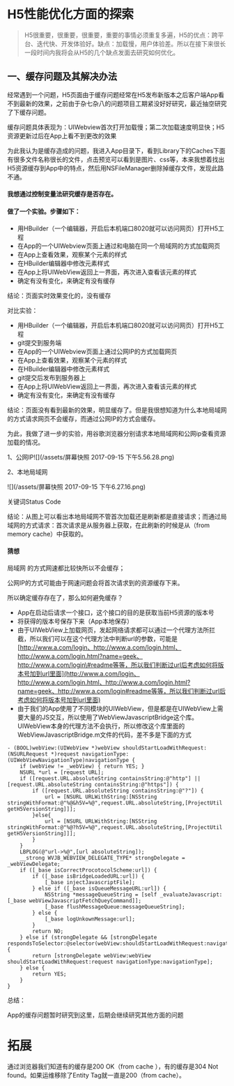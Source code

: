 # H5性能优化方面的探索

> H5很重要，很重要，很重要，重要的事情必须重复多遍，H5的优点：跨平台、迭代快、开发体验好。缺点：加载慢，用户体验差。所以在接下来很长一段时间内我将会从H5的几个缺点发面去研究如何优化。

## 

## 一、缓存问题及其解决办法

经常遇到一个问题，H5页面由于缓存问题经常在H5发布新版本之后客户端App看不到最新的效果，之前由于杂七杂八的问题项目工期紧没好好研究，最近抽空研究了下缓存问题。

缓存问题具体表现为：UIWebview首次打开加载慢；第二次加载速度明显快；H5资源更新过后在App上看不到更改的效果

为此我认为是缓存造成的问题，我进入App目录下，看到Library下的Caches下面有很多文件名称很长的文件，点击预览可以看到是图片、css等，本来我想着找出H5资源缓存到App中的特点，然后用NSFileManager删除掉缓存文件，发现此路不通。

#### 我想通过控制变量法研究缓存是否存在。

#### 做了一个实验。步骤如下：

* 用HBuilder（一个编辑器，开启后本机端口8020就可以访问网页）打开H5工程
* 在App的一个UIWebview页面上通过和电脑在同一个局域网的方式加载网页
* 在App上查看效果，观察某个元素的样式
* 在HBuilder编辑器中修改元素样式
* 在App上将UIWebView返回上一界面，再次进入查看该元素的样式
* 确定有没有变化，来确定有没有缓存

结论：页面实时效果变化的，没有缓存

对比实验：

* 用HBuilder（一个编辑器，开启后本机端口8020就可以访问网页）打开H5工程
* git提交到服务端
* 在App的一个UIWebview页面上通过公网IP的方式加载网页
* 在App上查看效果，观察某个元素的样式
* 在HBuilder编辑器中修改元素样式
* git提交后发布到服务器上
* 在App上将UIWebView返回上一界面，再次进入查看该元素的样式
* 确定有没有变化，来确定有没有缓存

结论：页面没有看到最新的效果，明显缓存了。但是我很想知道为什么本地局域网的方式请求网页不会缓存，而通过公网IP的方式会缓存。

为此，我做了进一步的实验，用谷歌浏览器分别请求本地局域网和公网ip查看资源加载的情况。

1、公网IP![](/assets/屏幕快照 2017-09-15 下午5.56.28.png)

2、本地局域网

![](/assets/屏幕快照 2017-09-15 下午6.27.16.png)

关键词Status Code

结论：从图上可以看出本地局域网不管首次加载还是刷新都是直接请求；而通过局域网的方式请求：首次请求是从服务器上获取，在此刷新的时候是从（from memory cache）中获取的。

#### 猜想

局域网 的方式网速都比较快所以不会缓存；

公网IP的方式可能由于网速问题会将首次请求到的资源缓存下来。

所以确定缓存存在了，那么如何避免缓存？

* App在启动后请求一个接口，这个接口的目的是获取当前H5资源的版本号
* 将获得的版本号保存下来（App本地保存）
* 由于UIWebView上加载网页，发起网络请求都可以通过一个代理方法所拦截，所以我们可以在这个代理方法中判断url的参数，可能是[http://www.a.com/login、http://www.a.com/login.html、http://www.a.com/login.html?name=geek、http://www.a.com/login\#readme等等，所以我们判断过url后考虑如何将版本号加到url里面](http://www.a.com/login、http://www.a.com/login.html、http://www.a.com/login.html?name=geek、http://www.a.com/login#readme等等，所以我们判断过url后考虑如何将版本号加到url里面)
* 由于我们的App使用了不同模块的UIWebView，但是都是在UIWebView上需要大量的JS交互，所以使用了WebViewJavascriptBridge这个库。UIWebView本身的代理方法不会执行，所以修改这个库里面的WebViewJavascriptBridge.m文件的代码，差不多是下面的方式

```
- (BOOL)webView:(UIWebView *)webView shouldStartLoadWithRequest:(NSURLRequest *)request navigationType:(UIWebViewNavigationType)navigationType {
    if (webView != _webView) { return YES; }
    NSURL *url = [request URL];
    if ([request.URL.absoluteString containsString:@"http"] || [request.URL.absoluteString containsString:@"https"]) {
        if ([request.URL.absoluteString containsString:@"?"]) {
            url = [NSURL URLWithString:[NSString stringWithFormat:@"%@&h5V=%@",request.URL.absoluteString,[ProjectUtil getH5VersionString]]];
        }else{
            url = [NSURL URLWithString:[NSString stringWithFormat:@"%@?h5V=%@",request.URL.absoluteString,[ProjectUtil getH5VersionString]]];
        }
    }
    LBPLOG(@"url->%@",[url absoluteString]);
    __strong WVJB_WEBVIEW_DELEGATE_TYPE* strongDelegate = _webViewDelegate;
    if ([_base isCorrectProcotocolScheme:url]) {
        if ([_base isBridgeLoadedURL:url]) {
            [_base injectJavascriptFile];
        } else if ([_base isQueueMessageURL:url]) {
            NSString *messageQueueString = [self _evaluateJavascript:[_base webViewJavascriptFetchQueyCommand]];
            [_base flushMessageQueue:messageQueueString];
        } else {
            [_base logUnkownMessage:url];
        }
        return NO;
    } else if (strongDelegate && [strongDelegate respondsToSelector:@selector(webView:shouldStartLoadWithRequest:navigationType:)]) {
        return [strongDelegate webView:webView shouldStartLoadWithRequest:request navigationType:navigationType];
    } else {
        return YES;
    }
}
```

总结：

App的缓存问题暂时研究到这里，后期会继续研究其他方面的问题





# 拓展

通过浏览器我们知道有的缓存是200 OK（from cache ），有的缓存是304 Not found。如果运维移除了Entity Tag就一直是200（from cache）。









